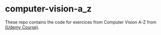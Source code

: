 # computer-vision-a_z

These repo contains the code for exercices from Computer Vision A-Z from [(Udemy Course)](https://www.udemy.com/computer-vision-a-z/).
